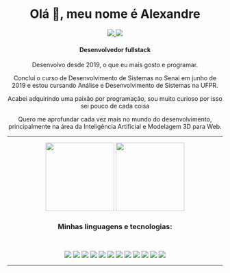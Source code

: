 <div align="center">
    <h1>Olá 👋, meu nome é Alexandre</h1>
    <a target="_blank" href="https://www.linkedin.com/in/alexandre-diano-975a55189/"><img src="https://img.shields.io/badge/linkedin-%230077B5.svg?&style=for-the-badge&logo=linkedin&logoColor=white" /> </a> <a href="mailto:alexandredianosouza3@gmail.com"> <img src="https://img.shields.io/badge/Gmail-D14836?style=for-the-badge&logo=gmail&logoColor=white"></a>
    <h4>
        Desenvolvedor fullstack
    </h4>
    <p> Desenvolvo desde 2019, o que eu mais gosto e programar. </p>
    <p> Concluí o curso de Desenvolvimento de Sistemas no Senai em junho de 2019 e estou cursando Análise e Desenvolvimento de Sistemas na UFPR.</p>
    <p> Acabei adquirindo uma paixão por programação, sou muito curioso por isso sei pouco de cada coisa</p>
    <p> Quero me aprofundar cada vez mais no mundo do desenvolvimento, principalmente na área da Inteligência Artificial e Modelagem 3D para Web.</p>
<hr>
    
<div>
  <img height="160em" src="https://github-readme-stats.vercel.app/api?username=alexandrediano&show_icons=true&theme=dracula&include_all_commits=true&count_private=true"/>
  <img height="160em" src="https://github-readme-stats.vercel.app/api/top-langs/?username=alexandrediano&layout=compact&langs_count=7&theme=dracula"/>
</div>
    
### Minhas linguagens e tecnologias:
<br>

![](https://img.shields.io/badge/rails-ff5252?style=for-the-badge&logo=ruby-on-rails&logoColor=white)
![](https://img.shields.io/badge/ruby-871f1f?style=for-the-badge&logo=ruby&logoColor=white)
![](https://img.shields.io/badge/PHP-777BB4?style=for-the-badge&logo=php&logoColor=white)
![](https://img.shields.io/badge/csharp-8b46c7?style=for-the-badge&logo=c#&logoColor=white)
![](https://img.shields.io/badge/C-00599C?style=for-the-badge&logo=c&logoColor=white)
![](https://img.shields.io/badge/Go-00ADD8?style=for-the-badge&logo=go&logoColor=white)
![](https://img.shields.io/badge/MySQL-00000F?style=for-the-badge&logo=mysql&logoColor=white)
![](https://img.shields.io/badge/PostgreSQL-316192?style=for-the-badge&logo=postgresql&logoColor=white)
![](https://img.shields.io/badge/HTML5-E34F26?style=for-the-badge&logo=html5&logoColor=white)
![](https://img.shields.io/badge/CSS3-1572B6?style=for-the-badge&logo=css3&logoColor=white)
![](https://img.shields.io/badge/Git-F05032?style=for-the-badge&logo=git&logoColor=white)
![](https://img.shields.io/badge/Postman-FF6C37?style=for-the-badge&logo=Postman&logoColor=white)

<hr>

</div>
